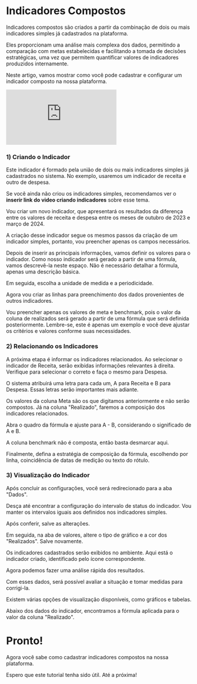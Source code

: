# Indicadores Compostos

Indicadores compostos são criados a partir da combinação de dois ou mais indicadores simples já cadastrados na plataforma.

Eles proporcionam uma análise mais complexa dos dados, permitindo a comparação com metas estabelecidas e facilitando a tomada de decisões estratégicas, uma vez que permitem quantificar valores de indicadores produzidos internamente.

Neste artigo, vamos mostrar como você pode cadastrar e configurar um indicador composto na nossa plataforma.

<div class="video-container">
  <iframe
    src="https://player.vimeo.com/video/1121511045"
    title="Tutoria Vimeo"
    frameborder="0"
    allow="autoplay; fullscreen; picture-in-picture"
    allowfullscreen>
  </iframe>
</div>


### 1) Criando o Indicador

Este indicador é formado pela união de dois ou mais indicadores simples já cadastrados no sistema. No exemplo, usaremos um indicador de receita e outro de despesa.

Se você ainda não criou os indicadores simples, recomendamos ver o **inserir link do video criando indicadores** sobre esse tema.

Vou criar um novo indicador, que apresentará os resultados da diferença entre os valores de receita e despesa entre os meses de outubro de 2023 e março de 2024.

A criação desse indicador segue os mesmos passos da criação de um indicador simples, portanto, vou preencher apenas os campos necessários.

Depois de inserir as principais informações, vamos definir os valores para o indicador. Como nosso indicador será gerado a partir de uma fórmula, vamos descrevê-la neste espaço. Não é necessário detalhar a fórmula, apenas uma descrição básica.

Em seguida, escolha a unidade de medida e a periodicidade.

Agora vou criar as linhas para preenchimento dos dados provenientes de outros indicadores.

Vou preencher apenas os valores de meta e benchmark, pois o valor da coluna de realizados será gerado a partir de uma fórmula que será definida posteriormente. Lembre-se, este é apenas um exemplo e você deve ajustar os critérios e valores conforme suas necessidades.

### 2) Relacionando os Indicadores

A próxima etapa é informar os indicadores relacionados. Ao selecionar o indicador de Receita, serão exibidas informações relevantes à direita. Verifique para selecionar o correto e faça o mesmo para Despesa.

O sistema atribuirá uma letra para cada um, A para Receita e B para Despesa. Essas letras serão importantes mais adiante.

Os valores da coluna Meta são os que digitamos anteriormente e não serão compostos. Já na coluna "Realizado", faremos a composição dos indicadores relacionados.

Abra o quadro da fórmula e ajuste para A - B, considerando o significado de A e B.

A coluna benchmark não é composta, então basta desmarcar aqui.

Finalmente, defina a estratégia de composição da fórmula, escolhendo por linha, coincidência de datas de medição ou texto do rótulo.

### 3) Visualização do Indicador

Após concluir as configurações, você será redirecionado para a aba "Dados".

Desça até encontrar a configuração do intervalo de status do indicador. Vou manter os intervalos iguais aos definidos nos indicadores simples.

Após conferir, salve as alterações.

Em seguida, na aba de valores, altere o tipo de gráfico e a cor dos "Realizados". Salve novamente.

Os indicadores cadastrados serão exibidos no ambiente. Aqui está o indicador criado, identificado pelo ícone correspondente.

Agora podemos fazer uma análise rápida dos resultados.

Com esses dados, será possível avaliar a situação e tomar medidas para corrigi-la.

Existem várias opções de visualização disponíveis, como gráficos e tabelas.

Abaixo dos dados do indicador, encontramos a fórmula aplicada para o valor da coluna "Realizado".

# Pronto!

Agora você sabe como cadastrar indicadores compostos na nossa plataforma.

Espero que este tutorial tenha sido útil. Até a próxima!

